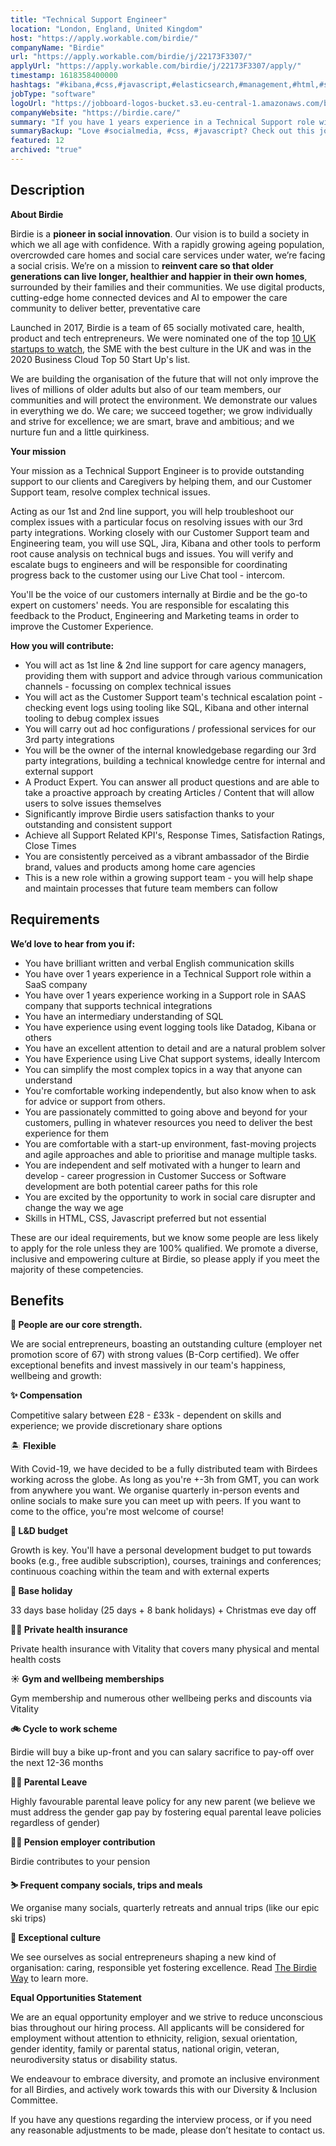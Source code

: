 ```yaml
---
title: "Technical Support Engineer"
location: "London, England, United Kingdom"
host: "https://apply.workable.com/birdie/"
companyName: "Birdie"
url: "https://apply.workable.com/birdie/j/22173F3307/"
applyUrl: "https://apply.workable.com/birdie/j/22173F3307/apply/"
timestamp: 1618358400000
hashtags: "#kibana,#css,#javascript,#elasticsearch,#management,#html,#socialmedia,#office,#content,#analytics,#marketing"
jobType: "software"
logoUrl: "https://jobboard-logos-bucket.s3.eu-central-1.amazonaws.com/birdie"
companyWebsite: "https://birdie.care/"
summary: "If you have 1 years experience in a Technical Support role within a SaaS company, consider applying to Birdie's job post for a new Technical Support Engineer."
summaryBackup: "Love #socialmedia, #css, #javascript? Check out this job post!"
featured: 12
archived: "true"
---
```


## Description

**About Birdie**

Birdie is a **pioneer in social innovation**. Our vision is to build a society in which we all age with confidence. With a rapidly growing ageing population, overcrowded care homes and social care services under water, we’re facing a social crisis. We’re on a mission to **reinvent care so that older generations can live longer, healthier and happier in their own homes**, surrounded by their families and their communities. We use digital products, cutting-edge home connected devices and AI to empower the care community to deliver better, preventative care

Launched in 2017, Birdie is a team of 65 socially motivated care, health, product and tech entrepreneurs. We were nominated one of the top [10 UK startups to watch](https://www.eu-startups.com/2019/01/10-uk-startups-to-look-out-for-in-2019/), the SME with the best culture in the UK and was in the 2020 Business Cloud Top 50 Start Up's list.

We are building the organisation of the future that will not only improve the lives of millions of older adults but also of our team members, our communities and will protect the environment. We demonstrate our values in everything we do. We care; we succeed together; we grow individually and strive for excellence; we are smart, brave and ambitious; and we nurture fun and a little quirkiness.

**Your mission**

Your mission as a Technical Support Engineer is to provide outstanding support to our clients and Caregivers by helping them, and our Customer Support team, resolve complex technical issues.

Acting as our 1st and 2nd line support, you will help troubleshoot our complex issues with a particular focus on resolving issues with our 3rd party integrations. Working closely with our Customer Support team and Engineering team, you will use SQL, Jira, Kibana and other tools to perform root cause analysis on technical bugs and issues. You will verify and escalate bugs to engineers and will be responsible for coordinating progress back to the customer using our Live Chat tool - intercom.

You'll be the voice of our customers internally at Birdie and be the go-to expert on customers' needs. You are responsible for escalating this feedback to the Product, Engineering and Marketing teams in order to improve the Customer Experience.

**How you will contribute:**

*   You will act as 1st line & 2nd line support for care agency managers, providing them with support and advice through various communication channels - focussing on complex technical issues
*   You will act as the Customer Support team's technical escalation point - checking event logs using tooling like SQL, Kibana and other internal tooling to debug complex issues
*   You will carry out ad hoc configurations / professional services for our 3rd party integrations
*   You will be the owner of the internal knowledgebase regarding our 3rd party integrations, building a technical knowledge centre for internal and external support
*   A Product Expert. You can answer all product questions and are able to take a proactive approach by creating Articles / Content that will allow users to solve issues themselves
*   Significantly improve Birdie users satisfaction thanks to your outstanding and consistent support
*   Achieve all Support Related KPI's, Response Times, Satisfaction Ratings, Close Times
*   You are consistently perceived as a vibrant ambassador of the Birdie brand, values and products among home care agencies
*   This is a new role within a growing support team - you will help shape and maintain processes that future team members can follow

## Requirements

**We’d love to hear from you if:**

*   You have brilliant written and verbal English communication skills
*   You have over 1 years experience in a Technical Support role within a SaaS company
*   You have over 1 years experience working in a Support role in SAAS company that supports technical integrations
*   You have an intermediary understanding of SQL
*   You have experience using event logging tools like Datadog, Kibana or others
*   You have an excellent attention to detail and are a natural problem solver
*   You have Experience using Live Chat support systems, ideally Intercom
*   You can simplify the most complex topics in a way that anyone can understand
*   You're comfortable working independently, but also know when to ask for advice or support from others.
*   You are passionately committed to going above and beyond for your customers, pulling in whatever resources you need to deliver the best experience for them
*   You are comfortable with a start-up environment, fast-moving projects and agile approaches and able to prioritise and manage multiple tasks.
*   You are independent and self motivated with a hunger to learn and develop - career progression in Customer Success or Software development are both potential career paths for this role
*   You are excited by the opportunity to work in social care disrupter and change the way we age
*   Skills in HTML, CSS, Javascript preferred but not essential

These are our ideal requirements, but we know some people are less likely to apply for the role unless they are 100% qualified. We promote a diverse, inclusive and empowering culture at Birdie, so please apply if you meet the majority of these competencies.

## Benefits

**🙌 People are our core strength.** 

We are social entrepreneurs, boasting an outstanding culture (employer net promotion score of 67) with strong values (B-Corp certified). We offer exceptional benefits and invest massively in our team's happiness, wellbeing and growth:

**✨ Compensation** 

Competitive salary between £28 - £33k - dependent on skills and experience; we provide discretionary share options

🏝 **Flexible**

With Covid-19, we have decided to be a fully distributed team with Birdees working across the globe. As long as you're +-3h from GMT, you can work from anywhere you want. We organise quarterly in-person events and online socials to make sure you can meet up with peers. If you want to come to the office, you're most welcome of course!

**🌱 L&D budget**

Growth is key. You'll have a personal development budget to put towards books (e.g., free audible subscription), courses, trainings and conferences; continuous coaching within the team and with external experts

**🌴 Base holiday**

33 days base holiday (25 days + 8 bank holidays) + Christmas eve day off

**👩‍⚕️ Private health insurance**

Private health insurance with Vitality that covers many physical and mental health costs

**☀️ Gym and wellbeing memberships**

Gym membership and numerous other wellbeing perks and discounts via Vitality

**🚲 Cycle to work scheme**

Birdie will buy a bike up-front and you can salary sacrifice to pay-off over the next 12-36 months

**👼🏽 Parental Leave** 

Highly favourable parental leave policy for any new parent (we believe we must address the gender gap pay by fostering equal parental leave policies regardless of gender)

**👵🏻 Pension employer contribution**

Birdie contributes to your pension

**⛷ Frequent company socials, trips and meals**

We organise many socials, quarterly retreats and annual trips (like our epic ski trips)

**🤗 Exceptional culture**

We see ourselves as social entrepreneurs shaping a new kind of organisation: caring, responsible yet fostering excellence. Read [The Birdie Way](https://birdie.care/blog/the-birdie-way-how-we-are-building-the-best-place-to-work-one-day-at-a-time) to learn more.

**Equal Opportunities Statement**

We are an equal opportunity employer and we strive to reduce unconscious bias throughout our hiring process. All applicants will be considered for employment without attention to ethnicity, religion, sexual orientation, gender identity, family or parental status, national origin, veteran, neurodiversity status or disability status.

We endeavour to embrace diversity, and promote an inclusive environment for all Birdies, and actively work towards this with our Diversity & Inclusion Committee.

If you have any questions regarding the interview process, or if you need any reasonable adjustments to be made, please don’t hesitate to contact us.
